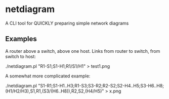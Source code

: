 # netdiagram
A CLI tool for QUICKLY preparing simple network diagrams


## Examples

A router above a switch, above one host. Links from router to switch, from switch to host:

./netdiagram.pl "R1-S1;S1-H1;R1/S1/H1" > test1.png


A somewhat more complicated example:

./netdiagram.pl "S1-R1;S1-H1..H3;R1-S3;S3-R2;R2-S2;S2-H4..H5;S3-H6..H8;(H1/H2/H3),S1,R1,(S3/(H6..H8)),R2,S2,(H4/H5)" > x.png
